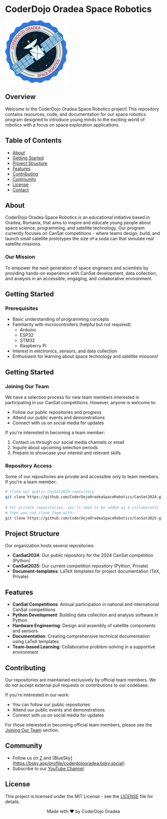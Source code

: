 # CoderDojo Oradea Space Robotics

<img src="assets/images/logo.png" alt="CoderDojo Oradea Space Robotics Logo" width="200"/>

## Overview

Welcome to the CoderDojo Oradea Space Robotics project! This repository contains resources, code, and documentation for our space robotics program designed to introduce young minds to the exciting world of robotics with a focus on space exploration applications.

## Table of Contents

- [About](#about)
- [Getting Started](#getting-started)
- [Project Structure](#project-structure)
- [Features](#features)
- [Contributing](#contributing)
- [Community](#community)
- [License](#license)
- [Contact](#contact)

## About

CoderDojo Oradea Space Robotics is an educational initiative based in Oradea, Romania, that aims to inspire and educate young people about space science, programming, and satellite technology. Our program currently focuses on CanSat competitions - where teams design, build, and launch small satellite prototypes the size of a soda can that simulate real satellite missions.

### Our Mission

To empower the next generation of space engineers and scientists by providing hands-on experience with CanSat development, data collection, and analysis in an accessible, engaging, and collaborative environment.

## Getting Started

### Prerequisites

- Basic understanding of programming concepts
- Familiarity with microcontrollers (helpful but not required):
  - Arduino
  - ESP32
  - STM32
  - Raspberry Pi
- Interest in electronics, sensors, and data collection
- Enthusiasm for learning about space technology and satellite missions!

## Getting Started

### Joining Our Team

We have a selection process for new team members interested in participating in our CanSat competitions. However, anyone is welcome to:

- Follow our public repositories and progress
- Attend our public events and demonstrations
- Connect with us on social media for updates

If you're interested in becoming a team member:

1. Contact us through our social media channels or email
2. Inquire about upcoming selection periods
3. Prepare to showcase your interest and relevant skills

### Repository Access

Some of our repositories are private and accessible only to team members. If you're a team member:

```bash
# Clone our public CanSat2024 repository
git clone https://github.com/CoderDojoOradeaSpaceRobotics/CanSat2024.git

# For private repositories, you'll need to be added as a collaborator
# then you can clone them with:
git clone https://github.com/CoderDojoOradeaSpaceRobotics/CanSat2025.git
```

## Project Structure

Our organization hosts several repositories:

- **CanSat2024**: Our public repository for the 2024 CanSat competition (Python)
- **CanSat2025**: Our current competition repository (Python, Private)
- **Document-templates**: LaTeX templates for project documentation (TeX, Private)

## Features

- **CanSat Competitions**: Annual participation in national and international CanSat competitions
- **Python Development**: Building data collection and analysis software in Python
- **Hardware Engineering**: Design and assembly of satellite components and sensors
- **Documentation**: Creating comprehensive technical documentation using LaTeX templates
- **Team-based Learning**: Collaborative problem-solving in a supportive environment

## Contributing

Our repositories are maintained exclusively by official team members. We do not accept external pull requests or contributions to our codebase.

If you're interested in our work:
- You can follow our public repositories
- Attend our public events and demonstrations
- Connect with us on social media for updates

For those interested in becoming official team members, please see the [Joining Our Team](#joining-our-team) section.

## Community

- Follow us on [Z](https://x.com/CoderDojoOradea) and [BlueSky] (https://bsky.app/profile/coderdojooradea.bsky.social)
- Subscribe to our [YouTube Channel](https://www.youtube.com/@coderdojooradea5947)

## License

This project is licensed under the MIT License - see the [LICENSE](LICENSE) file for details.

<p align="center">
  Made with ❤️ by CoderDojo Oradea
</p>
